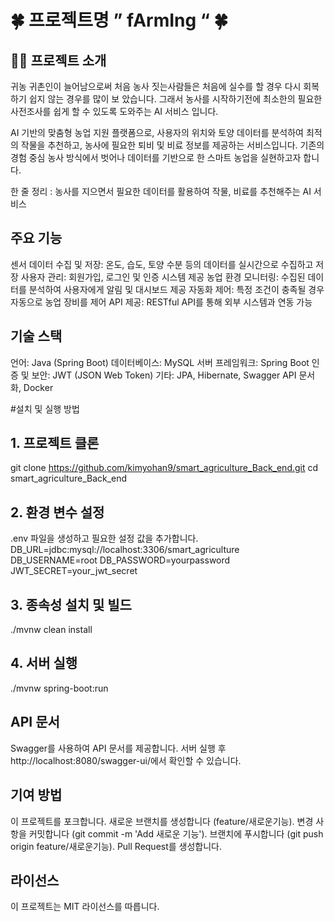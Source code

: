# 🍀 프로젝트명 ” fArmIng “ 🍀

## 🧑‍🌾 프로젝트 소개

귀농 귀촌인이 늘어남으로써 처음 농사 짓는사람들은 처음에 실수를 할 경우 다시 회복하기 쉽지 않는 경우를 많이 보 았습니다. 그래서 농사를 시작하기전에 최소한의 필요한 사전조사를 쉽게 할 수 있도록 도와주는 AI 서비스 입니다.

AI 기반의 맞춤형 농업 지원 플랫폼으로, 사용자의 위치와 토양 데이터를 분석하여 최적의 작물을 추천하고, 농사에 필요한 퇴비 및 비료 정보를 제공하는 서비스입니다. 기존의 경험 중심 농사 방식에서 벗어나 데이터를 기반으로 한 스마트 농업을 실현하고자 합니다.

한 줄 정리 :  농사를 지으면서 필요한 데이터를 활용하여 작물, 비료를 추천해주는 AI 서비스

## 주요 기능
센서 데이터 수집 및 저장: 온도, 습도, 토양 수분 등의 데이터를 실시간으로 수집하고 저장
사용자 관리: 회원가입, 로그인 및 인증 시스템 제공
농업 환경 모니터링: 수집된 데이터를 분석하여 사용자에게 알림 및 대시보드 제공
자동화 제어: 특정 조건이 충족될 경우 자동으로 농업 장비를 제어
API 제공: RESTful API를 통해 외부 시스템과 연동 가능

## 기술 스택
언어: Java (Spring Boot)
데이터베이스: MySQL
서버 프레임워크: Spring Boot
인증 및 보안: JWT (JSON Web Token)
기타: JPA, Hibernate, Swagger API 문서화, Docker

#설치 및 실행 방법

## 1. 프로젝트 클론
git clone https://github.com/kimyohan9/smart_agriculture_Back_end.git
cd smart_agriculture_Back_end

## 2. 환경 변수 설정
.env 파일을 생성하고 필요한 설정 값을 추가합니다.
DB_URL=jdbc:mysql://localhost:3306/smart_agriculture
DB_USERNAME=root
DB_PASSWORD=yourpassword
JWT_SECRET=your_jwt_secret

## 3. 종속성 설치 및 빌드
./mvnw clean install

## 4. 서버 실행
./mvnw spring-boot:run

## API 문서
Swagger를 사용하여 API 문서를 제공합니다. 서버 실행 후 http://localhost:8080/swagger-ui/에서 확인할 수 있습니다.

## 기여 방법
이 프로젝트를 포크합니다.
새로운 브랜치를 생성합니다 (feature/새로운기능).
변경 사항을 커밋합니다 (git commit -m 'Add 새로운 기능').
브랜치에 푸시합니다 (git push origin feature/새로운기능).
Pull Request를 생성합니다.

## 라이선스
이 프로젝트는 MIT 라이선스를 따릅니다.
